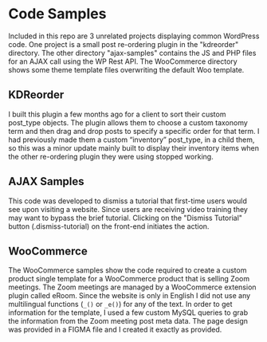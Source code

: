 # Code Samples

Included in this repo are 3 unrelated projects displaying common WordPress code. One project is a small post re-ordering plugin in the "kdreorder" directory. The other directory "ajax-samples" contains the JS and PHP files for an AJAX call using the WP Rest API. The WooCommerce directory shows some theme template files overwriting the default Woo template.

## KDReorder

I built this plugin a few months ago for a client to sort their custom post_type objects. The plugin allows them to choose a custom taxonomy term and then drag and drop posts to specify a specific order for that term. I had previously made them a custom “inventory” post_type, in a child them, so this was a minor update mainly built to display their inventory items when the other re-ordering plugin they were using stopped working.

## AJAX Samples

This code was developed to dismiss a tutorial that first-time users would see upon visiting a website. Since users are receiving video training they may want to bypass the brief tutorial. Clicking on the "Dismiss Tutorial" button (.dismiss-tutorial) on the front-end initiates the action.

## WooCommerce

The WooCommerce samples show the code required to create a custom product single template for a WooCommerce product that is selling Zoom meetings. The Zoom meetings are managed by a WooCommerce extension plugin called eRoom. Since the website is only in English I did not use any multilingual functions (`_()` or `_e()`) for any of the text. In order to get information for the template, I used a few custom MySQL queries to grab the information from the Zoom meeting post meta data. The page design was provided in a FIGMA file and I created it exactly as provided. 
